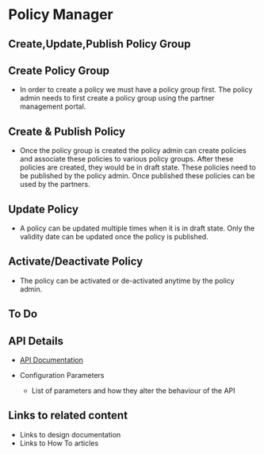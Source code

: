 
# Policy Manager

## Create,Update,Publish Policy Group

## Create Policy Group
* In order to create a policy we must have a policy group first. The policy admin needs to first create a policy group using the partner management portal.

## Create & Publish Policy
* Once the policy group is created the policy admin can create policies and associate these policies to various policy groups. After these policies are created, they would be in draft state. These policies need to be published by the policy admin. Once published these policies can be used by the partners.

## Update Policy
* A policy can be updated multiple times when it is in draft state. Only the validity date can be updated once the policy is published.

## Activate/Deactivate Policy
* The policy can be activated or de-activated anytime by the policy admin.

## To Do
## API Details
  * [API Documentation](PMS-API-Documentation.md)

* Configuration Parameters
    * List of parameters and how they alter the behaviour of the API

## Links to related content
* Links to design documentation
* Links to How To articles
